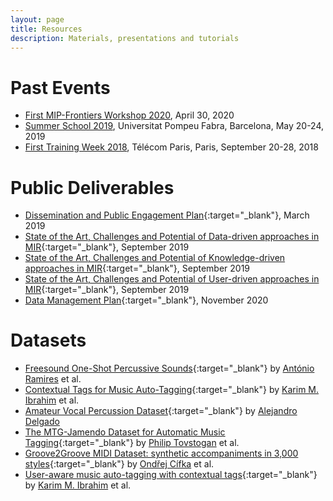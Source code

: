 ```yaml
---
layout: page
title: Resources
description: Materials, presentations and tutorials
---
```


<!-- # Upcoming Events -->

# Past Events

- [First MIP-Frontiers Workshop 2020](/resources/mip-frontiers-workshop), April 30, 2020
- [Summer School 2019](/resources/summer-school), Universitat Pompeu Fabra, Barcelona, May 20-24, 2019
- [First Training Week 2018](/resources/first-training-week), Télécom Paris, Paris, September 20-28, 2018

# Public Deliverables

- [Dissemination and Public Engagement Plan](/resources/deliverables/D6.3_Dissemination_and_public_engagement_plan_v1.0.pdf){:target="_blank"}, March 2019
- [State of the Art, Challenges and Potential of Data-driven approaches in MIR](/resources/deliverables/D1.1_State_of_the_art,_challenges_and_potential_of_data-driven_approaches_in_MIR_v1.0.pdf){:target="_blank"}, September 2019
- [State of the Art, Challenges and Potential of Knowledge-driven approaches in MIR](/resources/deliverables/D2.1_State_of_the_art,_challenges_and_potential_of_knowledge-driven_approaches_in_MIR_v1.0.pdf){:target="_blank"}, September 2019
- [State of the Art, Challenges and Potential of User-driven approaches in MIR](/resources/deliverables/D3.1_State_of_the_art,_challenges_and_potential_of_user-driven_approaches_in_MIR_v1.0.pdf){:target="_blank"}, September 2019
- [Data Management Plan](/resources/deliverables/D6.2_Data_management_plan_non_conf_web_version_v1.0.pdf){:target="_blank"}, November 2020

# Datasets

- [Freesound One-Shot Percussive Sounds](https://doi.org/10.5281/zenodo.3665275){:target="_blank"} by [António Ramires](/people#antonio) et al.
- [Contextual Tags for Music Auto-Tagging](https://doi.org/10.5281/zenodo.3648287){:target="_blank"} by [Karim M. Ibrahim](/people#karim) et al.
- [Amateur Vocal Percussion Dataset](https://doi.org/10.5281/zenodo.3250230){:target="_blank"} by [Alejandro Delgado](/people#alejandro)
- [The MTG-Jamendo Dataset for Automatic Music Tagging](https://mtg.github.io/mtg-jamendo-dataset/){:target="_blank"} by [Philip Tovstogan](/people#philip) et al.
- [Groove2Groove MIDI Dataset: synthetic accompaniments in 3,000 styles](http://doi.org/10.5281/zenodo.3958000){:target="_blank"} by [Ondřej Cífka](/people#ondrej) et al.
- [User-aware music auto-tagging with contextual tags](https://doi.org/10.5281/zenodo.3961560){:target="_blank"} by [Karim M. Ibrahim](/people#karim) et al.
